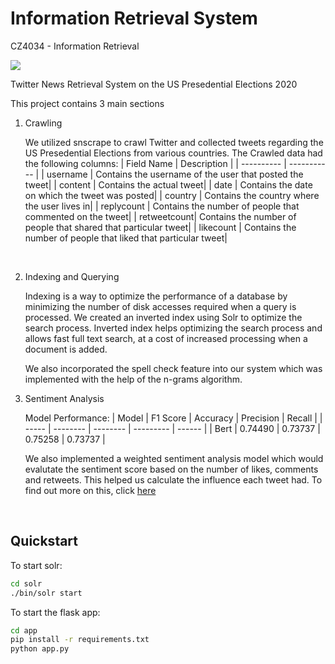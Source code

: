 # Information Retrieval System

CZ4034 - Information Retrieval

![](./assets/test.png)

Twitter News Retrieval System on the US Presedential Elections 2020

This project contains 3 main sections
1. Crawling

    We utilized snscrape to crawl Twitter and collected tweets regarding the US Presedential Elections from various countries.
    The Crawled data had the following columns:
    | Field Name | Description |
    | ---------- | ----------- |
    | username   | Contains the username of the user that posted the tweet|
    | content    | Contains the actual tweet|
    | date       | Contains the date on which the tweet was posted|
    | country    | Contains the country where the user lives in|
    | replycount | Contains the number of people that commented on the tweet|
    | retweetcount| Contains the number of people that shared that particular tweet|
    | likecount  | Contains the number of people that liked that particular tweet|
<br/>

2. Indexing and Querying
    
    Indexing is a way to optimize the performance of a database by minimizing the number of disk accesses required when a query is processed.  We created an inverted index using Solr to optimize the search
    process. Inverted index helps optimizing the search process and allows fast full text search, at a cost of increased processing when a document is added.

    We also incorporated the spell check feature into our system which was implemented with the help of the n-grams algorithm.

3. Sentiment Analysis

    Model Performance:
    | Model | F1 Score | Accuracy | Precision | Recall |
    | ----- | -------- | -------- | --------- | ------ |
    | Bert  | 0.74490  | 0.73737  | 0.75258   | 0.73737 |
    

    We also implemented a weighted sentiment analysis model which would evalutate the sentiment score based on the number of likes, comments and retweets. This helped us calculate the influence each tweet had. To find out more on this, click [here](./docs/report.pdf)
<br/>

## Quickstart

To start solr:

```bash
cd solr
./bin/solr start
```

To start the flask app:

```bash
cd app
pip install -r requirements.txt
python app.py
```
